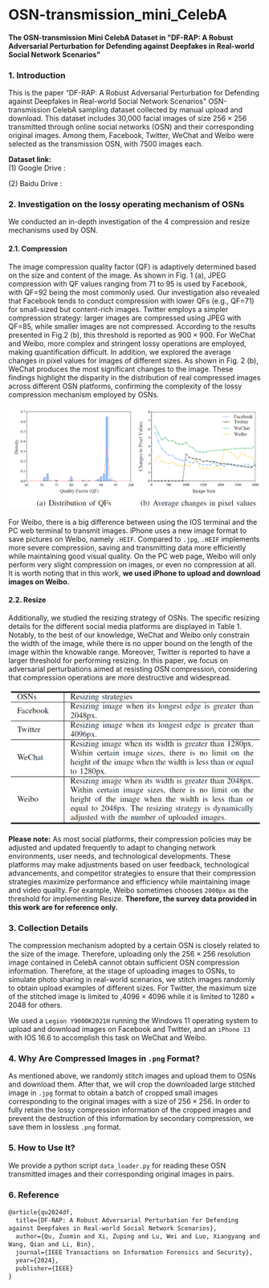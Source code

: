 # OSN-transmission_mini_CelebA

#### The OSN-transmission Mini CelebA Dataset in "DF-RAP: A Robust Adversarial Perturbation for Defending against Deepfakes in Real-world Social Network Scenarios"

### 1. Introduction

This is the paper “DF-RAP: A Robust Adversarial Perturbation for Defending against Deepfakes in Real-world Social Network Scenarios" OSN-transmission CelebA sampling dataset collected by manual upload and download. This dataset includes 30,000 facial images of size $256\times256$ transmitted through online social networks (OSN) and their corresponding original images. Among them, Facebook, Twitter, WeChat and Weibo were selected as the transmission OSN, with 7500 images each.

**Dataset link:**    
(1) Google Drive :    

(2) Baidu Drive :     



### 2. Investigation on the lossy operating mechanism of OSNs

We conducted an in-depth investigation of the 4 compression and resize mechanisms used by OSN.

#### 2.1. Compression

The image compression quality factor (QF) is adaptively determined based on the size and content of the image. As shown in Fig. 1 (a), JPEG compression with QF values ranging from 71 to 95 is used by Facebook, with QF=92 being the most commonly used. Our investigation also revealed that Facebook tends to conduct compression with lower QFs (e.g., QF=71) for small-sized but content-rich images. Twitter employs a simpler compression strategy: larger images are compressed using JPEG with QF=85, while smaller images are not compressed. According to the results presented in Fig.2 (b), this threshold is reported as $900\times900$. For WeChat and Weibo, more complex and stringent lossy operations are employed, making quantification difficult. In addition, we explored the average changes in pixel values for images of different sizes. As shown in Fig. 2 (b), WeChat produces the most significant changes to the image. These findings highlight the disparity in the distribution of real compressed images across different OSN platforms, confirming the complexity of the lossy compression mechanism employed by OSNs.

<img src="images\fig1.png" alt="fig1" style="zoom:67%;" />

For Weibo, there is a big difference between using the IOS terminal and the PC web terminal to transmit images. iPhone uses a new image format to save pictures on Weibo, namely `.HEIF`. Compared to `.jpg`, `.HEIF` implements more severe compression, saving and transmitting data more efficiently while maintaining good visual quality. On the PC web page, Weibo will only perform very slight compression on images, or even no compression at all. It is worth noting that in this work, **we used iPhone to upload and download images on Weibo.**

#### 2.2. Resize

Additionally, we studied the resizing strategy of OSNs. The specific resizing details for the different social media platforms are displayed in Table 1. Notably, to the best of our knowledge, WeChat and Weibo only constrain the width of the image, while there is no upper bound on the length of the image within the knowable range. Moreover, Twitter is reported to have a larger threshold for performing resizing. In this paper, we focus on adversarial perturbations aimed at resisting OSN compression, considering that compression operations are more destructive and widespread. 

<img src="images\tab1.png" alt="tab1" style="zoom:67%;" />

**Please note:** As most social platforms, their compression policies may be adjusted and updated frequently to adapt to changing network environments, user needs, and technological developments. These platforms may make adjustments based on user feedback, technological advancements, and competitor strategies to ensure that their compression strategies maximize performance and efficiency while maintaining image and video quality. For example, Weibo sometimes chooses `2000px` as the threshold for implementing Resize. **Therefore, the survey data provided in this work are for reference only.**



### 3. Collection Details

The compression mechanism adopted by a certain OSN is closely related to the size of the image. Therefore, uploading only the $256\times256$ resolution image contained in CelebA cannot obtain sufficient OSN compression information. Therefore, at the stage of uploading images to OSNs, to simulate photo sharing in real-world scenarios, we stitch images randomly to obtain upload examples of different sizes. For Twitter, the maximum size of the stitched image is limited to ,$4096\times4096$ while it is limited to $1280\times2048$ for others.      

We used a `Legion Y9000K2021H` running the Windows 11 operating system to upload and download images on Facebook and Twitter, and an `iPhone 13` with IOS 16.6 to accomplish this task on WeChat and Weibo.



### 4. Why Are Compressed Images in `.png` Format?

As mentioned above, we randomly stitch images and upload them to OSNs and download them. After that, we will crop the downloaded large stitched image in `.jpg` format to obtain a batch of cropped small images corresponding to the original images with a size of $256\times256$. In order to fully retain the lossy compression information of the cropped images and prevent the destruction of this information by secondary compression, we save them in lossless `.png` format.



### 5. How to Use It?

We provide a python script `data_loader.py` for reading these OSN transmitted images and their corresponding original images in pairs.



### 6. Reference

```
@article{qu2024df,
  title={DF-RAP: A Robust Adversarial Perturbation for Defending against Deepfakes in Real-world Social Network Scenarios},
  author={Qu, Zuomin and Xi, Zuping and Lu, Wei and Luo, Xiangyang and Wang, Qian and Li, Bin},
  journal={IEEE Transactions on Information Forensics and Security},
  year={2024},
  publisher={IEEE}
}
```

